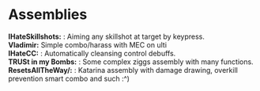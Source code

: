 Assemblies
============
<b>IHateSkillshots:</b> : Aiming any skillshot at target by keypress.
<br><b>Vladimir:</b> Simple combo/harass with MEC on ulti
<br><b>IHateCC:</b> : Automatically cleansing control debuffs.
<br><b>TRUSt in my Bombs:</b> : Some complex ziggs assembly with many functions.
<br><b>ResetsAllTheWay/:</b> : Katarina assembly with damage drawing, overkill prevention smart combo and such :^)